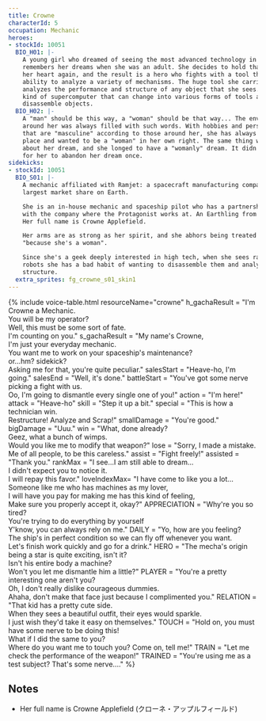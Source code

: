 ```yaml
---
title: Crowne
characterId: 5
occupation: Mechanic
heroes:
- stockId: 10051
  BIO_H01: |-
    A young girl who dreamed of seeing the most advanced technology in the universe
    remembers her dreams when she was an adult. She decides to hold that dream in
    her heart again, and the result is a hero who fights with a tool that has the
    ability to analyze a variety of mechanisms. The huge tool she carries accurately
    analyzes the performance and structure of any object that she sees. It is also a
    kind of supercomputer that can change into various forms of tools and
    disassemble objects.
  BIO_H02: |-
    A "man" should be this way, a "woman" should be that way... The environment
    around her was always filled with such words. With hobbies and personalities
    that are "masculine" according to those around her, she has always feel out of
    place and wanted to be a "woman" in her own right. The same thing was mentioned
    about her dream, and she longed to have a "womanly" dream. It didn't take long
    for her to abandon her dream once.
sidekicks:
- stockId: 10051
  BIO_S01: |-
    A mechanic affiliated with Ramjet: a spacecraft manufacturing company with the
    largest market share on Earth.

    She is an in-house mechanic and spaceship pilot who has a partnership agreement
    with the company where the Protagonist works at. An Earthling from Seattle, USA.
    Her full name is Crowne Applefield.

    Her arms are as strong as her spirit, and she abhors being treated with contempt
    "because she's a woman".

    Since she's a geek deeply interested in high tech, when she sees rare mechas or
    robots she has a bad habit of wanting to disassemble them and analyze their
    structure.
  extra_sprites: fg_crowne_s01_skin1
---
```


{% include voice-table.html resourceName="crowne"
h_gachaResult = "I'm Crowne a Mechanic.<br>You will be my operator?<br>Well, this must be some sort of fate.<br>I'm counting on you."
s_gachaResult = "My name's Crowne,<br>I'm just your everyday mechanic.<br>You want me to work on your spaceship's maintenance?<br>or…hm? sidekick?<br>Asking me for that, you're quite peculiar."
salesStart = "Heave-ho, I'm going."
salesEnd = "Well, it's done."
battleStart = "You've got some nerve picking a fight with us.<br>Oo, I'm going to dismantle every single one of you!"
action = "I'm here!"
attack = "Heave-ho"
skill = "Step it up a bit."
special = "This is how a technician win.<br>Restructure! Analyze and Scrap!"
smallDamage = "You're good."
bigDamage = "Uuu."
win = "What, done already?<br>Geez, what a bunch of wimps.<br>Would you like me to modify that weapon?"
lose = "Sorry, I made a mistake.<br>Me of all people, to be this careless."
assist = "Fight freely!"
assisted = "Thank you."
rankMax = "I see...I am still able to dream...<br>I didn't expect you to notice it.<br>I will repay this favor."
loveIndexMax= "I have come to like you a lot…<br>Someone like me who has machines as my lover,<br>I will have you pay for making me has this kind of feeling,<br>Make sure you properly accept it, okay?"
APPRECIATION = "Why're you so tired?<br>You're trying to do everything by yourself<br>Y'know, you can always rely on me."
DAILY = "Yo, how are you feeling?<br>The ship's in perfect condition so we can fly off whenever you want.<br>Let's finish work quickly and go for a drink."
HERO = "The mecha's origin being a star is quite exciting, isn't it?<br>Isn't his entire body a machine?<br>Won't you let me dismantle him a little?"
PLAYER = "You're a pretty interesting one aren't you?<br>Oh, I don't really dislike courageous dummies.<br>Ahaha, don't make that face just because I complimented you."
RELATION = "That kid has a pretty cute side.<br>When they sees a beautiful outfit, their eyes would sparkle.<br>I just wish they'd take it easy on themselves."
TOUCH = "Hold on, you must have some nerve to be doing this!<br>What if I did the same to you?<br>Where do you want me to touch you? Come on, tell me!"
TRAIN = "Let me check the performance of the weapon!"
TRAINED = "You're using me as a test subject? That's some nerve...."
%}

## Notes

- Her full name is Crowne Applefield (クローネ・アップルフィールド)
